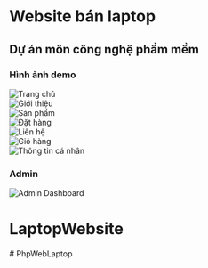 # Website bán laptop
## Dự án môn công nghệ phầm mềm
### Hình ảnh demo <br/>
![Trang chủ](./img_demo/Home.png?raw=true "Home")<br/>
![Giới thiệu](./img_demo/About.png?raw=true "About")<br/>
![Sản phẩm](./img_demo/Product.png?raw=true "Product")<br/>
![Đặt hàng](./img_demo/Orders.png?raw=true "Orders")<br/>
![Liên hệ](./img_demo/Contact.png?raw=true "Contact")<br/>
![Giỏ hàng](./img_demo/Cart.png?raw=true "Cart")<br/>
![Thông tin cá nhân](./img_demo/Profile.png?raw=true "Profile")<br/>
### Admin <br/>
![Admin Dashboard](./img_demo/Admin.PNG?raw=true "Admin")<br/>
# LaptopWebsite
#   P h p W e b L a p t o p 
 
 